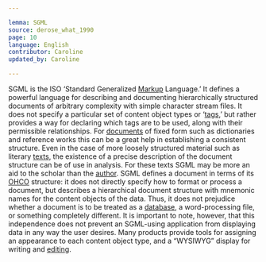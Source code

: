 ```yaml
---

lemma: SGML
source: derose_what_1990
page: 10
language: English
contributor: Caroline
updated_by: Caroline

---
```


SGML is the ISO ‘Standard Generalized [Markup](markup.html) Language.’ It defines a powerful language for describing and documenting hierarchically structured documents of arbitrary complexity with simple character stream files. It does not specify a particular set of content object types or ‘[tags](tag.html),’ but rather provides a way for declaring which tags are to be used, along with their permissible relationships. For [documents](document.html) of fixed form such as dictionaries and reference works this can be a great help in establishing a consistent structure. Even in the case of more loosely structured material such as literary [texts](text.html), the existence of a precise description of the document structure can be of use in analysis. For these texts SGML may be more an aid to the scholar than the [author](author.html).
SGML defines a document in terms of its [OHCO](textOHCO.html) structure: it does not directly specify how to format or process a document, but describes a hierarchical document structure with mnemonic names for the content objects of the data. Thus, it does not prejudice whether a document is to be treated as a [database](database.html), a word-processing file, or something completely different. It is important to note, however, that this independence does not prevent an SGML-using application from displaying data in any way the user desires. Many products provide tools for assigning an appearance to each content object type, and a “WYSIWYG” display for writing and [editing](editing.html).
